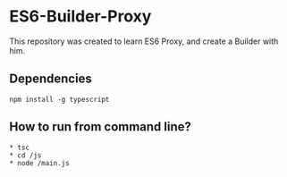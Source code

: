 # ES6-Builder-Proxy
This repository was created to learn ES6 Proxy, and create a Builder with him.

## Dependencies
    npm install -g typescript

## How to run from command line?
    * tsc
    * cd /js
    * node /main.js
